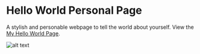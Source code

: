 Hello World Personal Page
=========================

A stylish and personable webpage to tell the world about yourself. View the [My Hello World Page](https://AaronMcAlinden.github.io/hello-world/helloworld.html). 

![alt text](http://tejpotter.com/projects/hello-world-page/background.jpg "Hello World Personal Page by Tim Potter")




